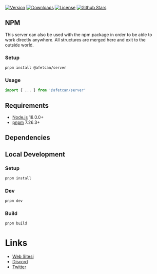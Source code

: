 
<p>
      <a href="https://www.npmjs.com/package/@afetcan/server"><img src="https://img.shields.io/npm/v/@afetcan/server.svg?style=flat&colorA=002438&colorB=28CF8D" alt="Version"></a>
      <a href="https://www.npmjs.com/package/@afetcan/server"><img src="https://img.shields.io/npm/dm/@afetcan/server.svg?style=flat&colorA=002438&colorB=28CF8D" alt="Downloads"></a>
      <a href="./LICENSE"><img src="https://img.shields.io/github/license/afetcan/server.svg?style=flat&colorA=002438&colorB=28CF8D" alt="License"></a>
      <a href="https://github.com/afetcan/server">
      <img src="https://img.shields.io/github/stars/afetcan/server.svg?style=social&label=Star&maxAge=2592000" alt="Github Stars"> </a>
</p>

## NPM

This server can also be used with the npm package in order to be able to work directly anywhere. All structures are merged here and exit to the outside world.


### Setup
```bash
pnpm install @afetcan/server
```

### Usage
```ts
import { ... } from '@afetcan/server' 
```

## Requirements

- [Node.js](https://nodejs.org/en/) 18.0.0+
- [pnpm](https://pnpm.io/) 7.26.3+

## Dependencies


## Local Development

### Setup
```bash
pnpm install
```

### Dev
```bash
pnpm dev
```

### Build
```bash
pnpm build
```


# Links

- [Web Sitesi](https://afetcan.com)
- [Discord](https://discord.afetcan.com)
- [Twitter](https://twitter.com/afetcanapp)
